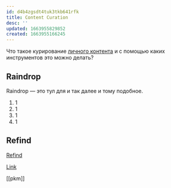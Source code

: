 ```yaml
---
id: d4b4zgsdt4tuk3tkb641rfk
title: Content Curation
desc: ''
updated: 1663955829852
created: 1663955166245
---
```


Что такое курирование [личного контента](pkm.md) и с помощью каких инструментов это можно делать?

## Raindrop

Raindrop — это тул для и так далее и тому подобное. 

1.  1
2.  1
3.  1
4.  1

## Refind

[Refind](https://gpogle.com)

[Link](/Applications/Joplin.app/Contents/Resources/app.asar/http/gbjkjgbn "http/gbjkjgbn")

[[pkm]]
